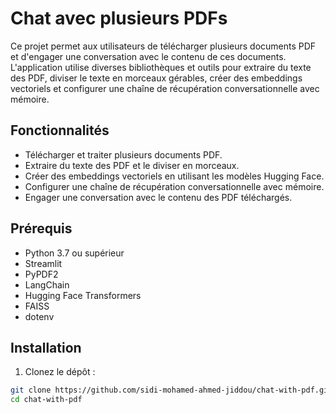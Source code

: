 # Chat avec plusieurs PDFs

Ce projet permet aux utilisateurs de télécharger plusieurs documents PDF et d'engager une conversation avec le contenu de ces documents. 
L'application utilise diverses bibliothèques et outils pour extraire du texte des PDF, diviser le texte en morceaux gérables, 
créer des embeddings vectoriels et configurer une chaîne de récupération conversationnelle avec mémoire.

## Fonctionnalités

- Télécharger et traiter plusieurs documents PDF.
- Extraire du texte des PDF et le diviser en morceaux.
- Créer des embeddings vectoriels en utilisant les modèles Hugging Face.
- Configurer une chaîne de récupération conversationnelle avec mémoire.
- Engager une conversation avec le contenu des PDF téléchargés.

## Prérequis

- Python 3.7 ou supérieur
- Streamlit
- PyPDF2
- LangChain
- Hugging Face Transformers
- FAISS
- dotenv

## Installation

1. Clonez le dépôt :

```bash
git clone https://github.com/sidi-mohamed-ahmed-jiddou/chat-with-pdf.git
cd chat-with-pdf
